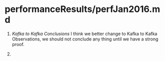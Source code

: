 # performanceResults/perfJan2016.md

1. *Kafka to Kafka Conclusions* I think we better change to Kafka to Kafka Observations, we should not conclude any thing until we have a strong proof.

2. 
